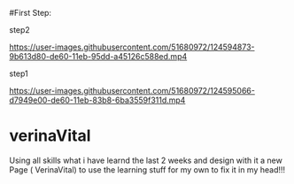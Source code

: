 
#First Step: 


step2

https://user-images.githubusercontent.com/51680972/124594873-9b613d80-de60-11eb-95dd-a45126c588ed.mp4


step1

https://user-images.githubusercontent.com/51680972/124595066-d7949e00-de60-11eb-83b8-6ba3559f311d.mp4




# verinaVital

Using all skills what i have learnd the last 2 weeks and design with it a new Page ( VerinaVital) 
to use the learning stuff for my own to fix it in my head!!!
